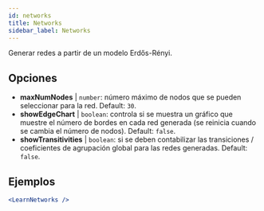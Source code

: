 ```yaml
---
id: networks
title: Networks
sidebar_label: Networks
---
```


Generar redes a partir de un modelo Erdős-Rényi.

## Opciones

* __maxNumNodes__ | `number`: número máximo de nodos que se pueden seleccionar para la red. Default: `30`.
* __showEdgeChart__ | `boolean`: controla si se muestra un gráfico que muestre el número de bordes en cada red generada (se reinicia cuando se cambia el número de nodos). Default: `false`.
* __showTransitivities__ | `boolean`: si se deben contabilizar las transiciones / coeficientes de agrupación global para las redes generadas. Default: `false`.


## Ejemplos

```jsx live
<LearnNetworks />
```

